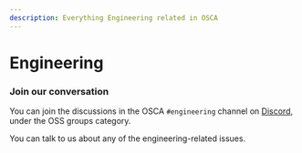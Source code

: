 ```yaml
---
description: Everything Engineering related in OSCA
---
```


# Engineering

### Join our conversation

You can join the discussions in the OSCA `#engineering` channel on [Discord](https://bit.ly/discord), under the OSS groups category.

You can talk to us about any of the engineering-related issues.

